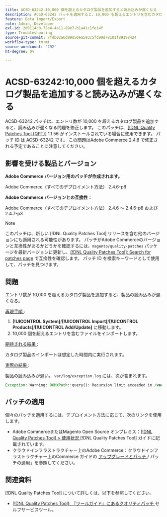 ```yaml
---
title: ACSD-63242:10,000 個を超えるカタログ製品を追加すると読み込みが遅くなる
description: ACSD-63242 パッチを適用すると、10,000 を超えるエントリを含むカタログ商品が追加された場合に、読み込みが遅くなるAdobe Commerceの問題を修正できます。
feature: Data Import/Export
role: Admin, Developer
exl-id: 2d9114c8-72e4-4a11-89e7-b1a41c1fe14f
type: Troubleshooting
source-git-commit: 7fdb02a6d89d50ea593c5fd99d78101f89198424
workflow-type: tm+mt
source-wordcount: '292'
ht-degree: 0%

---
```


# ACSD-63242:10,000 個を超えるカタログ製品を追加すると読み込みが遅くなる

ACSD-63242 パッチは、エントリ数が 10,000 を超えるカタログ製品を追加すると、読み込みが遅くなる問題を修正します。 このパッチは、[[!DNL Quality Patches Tool (QPT)]](/help/tools/quality-patches-tool/quality-patches-tool-to-self-serve-quality-patches.md) 1.1.56 がインストールされている場合に使用できます。 パッチ ID は ACSD-63242 です。 この問題はAdobe Commerce 2.4.8 で修正される予定であることに注意してください。

## 影響を受ける製品とバージョン

**Adobe Commerce バージョン用のパッチが作成されます。**

Adobe Commerce（すべてのデプロイメント方法） 2.4.6-p8

**Adobe Commerce バージョンとの互換性：**

Adobe Commerce（すべてのデプロイメント方法） 2.4.6 ～ 2.4.6-p8 および 2.4.7-p3

>[!NOTE]
>
>このパッチは、新しい [!DNL Quality Patches Tool] リリースを含む他のバージョンにも適用される可能性があります。 パッチがAdobe Commerceのバージョンと互換性があるかどうかを確認するには、`magento/quality-patches` パッケージを最新バージョンに更新し、[[!DNL Quality Patches Tool]: Search for patches page](https://experienceleague.adobe.com/tools/commerce-quality-patches/index.html?lang=ja) で互換性を確認します。 パッチ ID を検索キーワードとして使用して、パッチを見つけます。

## 問題

エントリ数が 10,000 を超えるカタログ製品を追加すると、製品の読み込みが遅くなる。

<u> 再現手順 </u>:

1. **[!UICONTROL System]**/**[!UICONTROL Import]**/**[!UICONTROL Products]**/**[!UICONTROL Add/Update]** に移動します。
1. 10,000 個を超えるエントリを含むファイルをインポートします。

<u> 期待される結果 </u>:

カタログ製品のインポートは想定した時間内に実行されます。

<u> 実際の結果 </u>:

製品の読み込みが遅い。 `var/log/exception.log` には、次が含まれます。

```PHP
Exception: Warning: DOMXPath::query(): Recursion limit exceeded in /var/www/html/lib/internal/Magento/Framework/Validator/HTML/ConfigurableWYSIWYGValidator.php on line 114 in /var/www/html/lib/internal/Magento/Framework/App/ErrorHandler.php:62
```

## パッチの適用

個々のパッチを適用するには、デプロイメント方法に応じて、次のリンクを使用します。

* Adobe CommerceまたはMagento Open Source オンプレミス：[[!DNL Quality Patches Tool] > 使用状況 ](/help/tools/quality-patches-tool/usage.md) [!DNL Quality Patches Tool] ガイドに記載されています。
* クラウドインフラストラクチャー上のAdobe Commerce：クラウドインフラストラクチャー上のCommerce ガイドの [ アップグレードとパッチ ](https://experienceleague.adobe.com/docs/commerce-cloud-service/user-guide/develop/upgrade/apply-patches.html?lang=ja)/ パッチの適用」を参照してください。


## 関連資料

[!DNL Quality Patches Tool] について詳しくは、以下を参照してください。

* [[!DNL Quality Patches Tool]: 『ツールガイド』にあるクオリティパッチ ](/help/tools/quality-patches-tool/quality-patches-tool-to-self-serve-quality-patches.md) セルフサービスツール。
